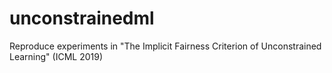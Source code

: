 # unconstrainedml
Reproduce experiments in "The Implicit Fairness Criterion of Unconstrained Learning" (ICML 2019)
